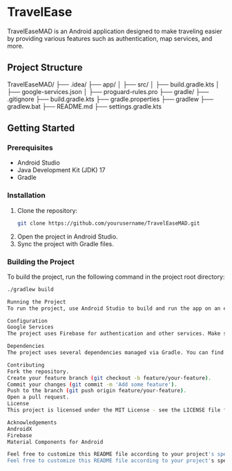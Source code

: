 # TravelEase
TravelEaseMAD is an Android application designed to make traveling easier by providing various features such as authentication, map services, and more.

## Project Structure
TravelEaseMAD/ ├── .idea/ ├── app/ │ ├── src/ │ ├── build.gradle.kts │ ├── google-services.json │ ├── proguard-rules.pro ├── gradle/ ├── .gitignore ├── build.gradle.kts ├── gradle.properties ├── gradlew ├── gradlew.bat ├── README.md ├── settings.gradle.kts


## Getting Started

### Prerequisites

- Android Studio
- Java Development Kit (JDK) 17
- Gradle

### Installation

1. Clone the repository:
    ```sh
    git clone https://github.com/yourusername/TravelEaseMAD.git
    ```
2. Open the project in Android Studio.
3. Sync the project with Gradle files.

### Building the Project

To build the project, run the following command in the project root directory:

```sh
./gradlew build

Running the Project
To run the project, use Android Studio to build and run the app on an emulator or a physical device.

Configuration
Google Services
The project uses Firebase for authentication and other services. Make sure to configure your google-services.json file located in the app directory.

Dependencies
The project uses several dependencies managed via Gradle. You can find them in the build.gradle.kts files located in the project root and app directory.

Contributing
Fork the repository.
Create your feature branch (git checkout -b feature/your-feature).
Commit your changes (git commit -m 'Add some feature').
Push to the branch (git push origin feature/your-feature).
Open a pull request.
License
This project is licensed under the MIT License - see the LICENSE file for details.

Acknowledgements
AndroidX
Firebase
Material Components for Android

Feel free to customize this README file according to your project's specific details and requirements.
Feel free to customize this README file according to your project's specific details and requirements.



